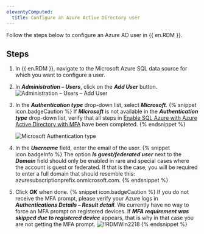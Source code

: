```yaml
---
eleventyComputed:
  title: Configure an Azure Active Directory user
---
```

Follow the steps below to configure an Azure AD user in {{ en.RDM }}.

## Steps

1. In {{ en.RDM }}, navigate to the Microsoft Azure SQL data source for which you want to configure a user.
1. In ***Administration – Users***, click on the ***Add User*** button.
![Administration – Users – Add User](https://cdnweb.devolutions.net/docs/en/rdm/windows/RDMWin2151.png)
1. In the ***Authentication type*** drop-down list, select ***Microsoft***.
   {% snippet icon.badgeCaution %}
   If ***Microsoft*** is not available in the ***Authentication type*** drop-down list, verify that all steps in [Enable SQL Azure with Azure Active Directory with MFA](/kb/remote-desktop-manager/how-to-articles/enable-sql-azure-ad-mfa/) have been completed.
   {% endsnippet %}

   ![Microsoft Authentication type](https://cdnweb.devolutions.net/docs/en/rdm/windows/clip11580.png)

4. In the ***Username*** field, enter the email of the user.
{% snippet icon.badgeInfo %}
The option ***Is guest/federated user*** next to the ***Domain*** field should only be enabled in rare and special cases where the account is guest or federated. If that is the case, you will be required to enter a full domain that should resemble this: azuresubscriptionprefix.onmicrosoft.com.
{% endsnippet %}

5. Click ***OK*** when done.
{% snippet icon.badgeCaution %}
If you do not receive the MFA prompt, please verify your Azure logs in ***Authentications Details – Result detail***. We currently have no way to force an MFA prompt on registered devices. If ***MFA requirement was skipped due to registered device*** appears, that is why in that case you are not getting the MFA prompt.
![!!RDMWin2218](https://cdnweb.devolutions.net/docs/en/rdm/windows/RDMWin2218.png)
{% endsnippet %}
